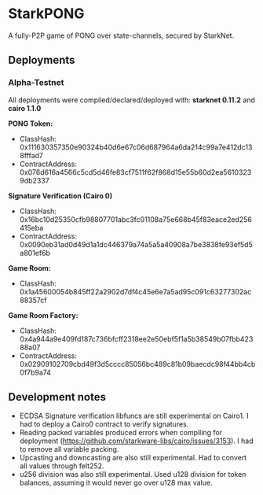 # StarkPONG

A fully-P2P game of PONG over state-channels, secured by StarkNet.


## Deployments

### Alpha-Testnet
All deployments were compiled/declared/deployed with: **starknet 0.11.2** and **cairo 1.1.0**

**PONG Token:**
- ClassHash: 0x111630357350e90324b40d6e67c06d687964a6da214c99a7e412dc138fffad7
- ContractAddress: 0x076d616a4566c5cd5d46fe83cf7511f62f868d15e55b60d2ea56103239db2337

**Signature Verification (Cairo 0)**
- ClassHash: 0x16bc10d25350cfb98807701abc3fc01108a75e668b45f83eace2ed256415eba
- ContractAddress: 0x0090eb31ad0d49d1a1dc446379a74a5a5a40908a7be3838fe93ef5d5a801ef6b

**Game Room:**
- ClassHash: 0x1a45600054b845ff22a2902d7df4c45e6e7a5ad95c091c63277302ac88357cf

**Game Room Factory:**
- ClassHash: 0x4a944a9e409fd187c736bfcff2318ee2e50ebf5f1a5b38549b07fbb42388a07
- ContractAddress: 0x02909102709cbd49f3d5cccc85056bc489c81b09baecdc98f44bb4cb0f7b9a74

## Development notes
- ECDSA Signature verification libfuncs are still experimental on Cairo1. I had to deploy a Cairo0 contract to verify signatures.
- Reading packed variables produced errors when compiling for deployment (https://github.com/starkware-libs/cairo/issues/3153). I had to remove all variable packing.
- Upcasting and downcasting are also still experimental. Had to convert all values through felt252.
- u256 division was also still experimental. Used u128 division for token balances, assuming it would never go over u128 max value.
